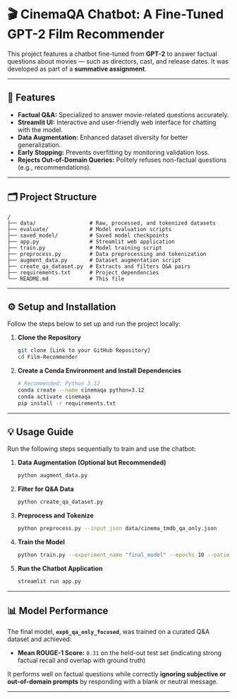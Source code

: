 # 🎬 CinemaQA Chatbot: A Fine-Tuned GPT-2 Film Recommender

This project features a chatbot fine-tuned from **GPT-2** to answer factual questions about movies — such as directors, cast, and release dates. It was developed as part of a **summative assignment**.

---

## 🚀 Features

* **Factual Q&A:** Specialized to answer movie-related questions accurately.
* **Streamlit UI:** Interactive and user-friendly web interface for chatting with the model.
* **Data Augmentation:** Enhanced dataset diversity for better generalization.
* **Early Stopping:** Prevents overfitting by monitoring validation loss.
* **Rejects Out-of-Domain Queries:** Politely refuses non-factual questions (e.g., recommendations).

---

## 🗂️ Project Structure

```
/
├── data/                 # Raw, processed, and tokenized datasets
├── evaluate/             # Model evaluation scripts
├── saved_model/          # Saved model checkpoints
├── app.py                # Streamlit web application
├── train.py              # Model training script
├── preprocess.py         # Data preprocessing and tokenization
├── augment_data.py       # Dataset augmentation script
├── create_qa_dataset.py  # Extracts and filters Q&A pairs
├── requirements.txt      # Project dependencies
└── README.md             # This file
```

---

## ⚙️ Setup and Installation

Follow the steps below to set up and run the project locally:

1. **Clone the Repository**

   ```bash
   git clone [Link to your GitHub Repository]
   cd Film-Recommender
   ```

2. **Create a Conda Environment and Install Dependencies**

   ```bash
   # Recommended: Python 3.12
   conda create --name cinemaqa python=3.12
   conda activate cinemaqa
   pip install -r requirements.txt
   ```

---

## 💡 Usage Guide

Run the following steps sequentially to train and use the chatbot:

1. **Data Augmentation (Optional but Recommended)**

   ```bash
   python augment_data.py
   ```

2. **Filter for Q&A Data**

   ```bash
   python create_qa_dataset.py
   ```

3. **Preprocess and Tokenize**

   ```bash
   python preprocess.py --input_json data/cinema_tmdb_qa_only.json
   ```

4. **Train the Model**

   ```bash
   python train.py --experiment_name "final_model" --epochs 10 --patience 2
   ```

5. **Run the Chatbot Application**

   ```bash
   streamlit run app.py
   ```

---

## 📊 Model Performance

The final model, **`exp6_qa_only_focused`**, was trained on a curated Q&A dataset and achieved:

* **Mean ROUGE-1 Score:** `0.31` on the held-out test set
  (indicating strong factual recall and overlap with ground truth)

It performs well on factual questions while correctly **ignoring subjective or out-of-domain prompts** by responding with a blank or neutral message.

---
